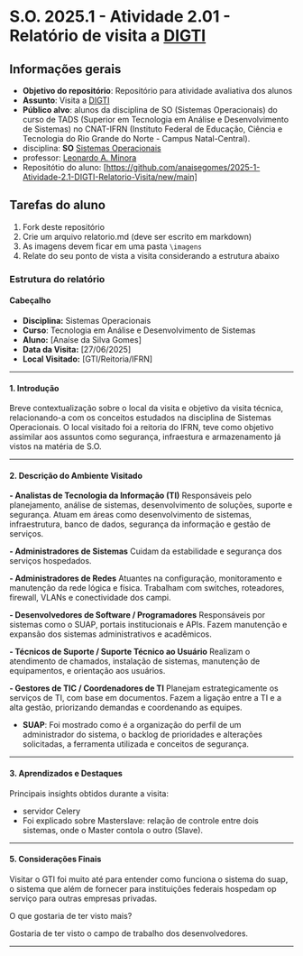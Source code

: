 # S.O. 2025.1 - Atividade 2.01 - Relatório de visita a [DIGTI](https://portal.ifrn.edu.br/institucional/tecnologia-da-informacao/)

## Informações gerais

- **Objetivo do repositório**: Repositório para atividade avaliativa dos alunos
- **Assunto**: Visita a [DIGTI](https://portal.ifrn.edu.br/institucional/tecnologia-da-informacao/)
- **Público alvo**: alunos da disciplina de SO (Sistemas Operacionais) do curso de TADS (Superior em Tecnologia em Análise e Desenvolvimento de Sistemas) no CNAT-IFRN (Instituto Federal de Educação, Ciência e Tecnologia do Rio Grande do Norte - Campus Natal-Central).
- disciplina: **SO** [Sistemas Operacionais](https://github.com/sistemas-operacionais/)
- professor: [Leonardo A. Minora](https://github.com/leonardo-minora)
- Repositótio do aluno: [https://github.com/anaisegomes/2025-1-Atividade-2.1-DIGTI-Relatorio-Visita/new/main]

## Tarefas do aluno

1. Fork deste repositório
2. Crie um arquivo relatorio.md (deve ser escrito em markdown)
3. As imagens devem ficar em uma pasta `\imagens`
4. Relate do seu ponto de vista a visita considerando a estrutura abaixo

### Estrutura do relatório

#### Cabeçalho
- **Disciplina:** Sistemas Operacionais 
- **Curso**: Tecnologia em Análise e Desenvolvimento de Sistemas
- **Aluno:** [Anaíse da Silva Gomes]
- **Data da Visita:** [27/06/2025]
- **Local Visitado:** [GTI/Reitoria/IFRN]

---
#### **1. Introdução**  
Breve contextualização sobre o local da visita e objetivo da visita técnica, relacionando-a com os conceitos estudados na disciplina de Sistemas Operacionais.
 O local visitado foi a reitoria do IFRN, teve como objetivo assimilar aos assuntos como segurança, infraestura e armazenamento já vistos na matéria de S.O.


---

#### **2. Descrição do Ambiente Visitado**  


  **- Analistas de Tecnologia da Informação (TI)**
    Responsáveis pelo planejamento, análise de sistemas, desenvolvimento de soluções, suporte e segurança.
    Atuam em áreas como desenvolvimento de sistemas, infraestrutura, banco de dados, segurança da informação e gestão de serviços.

  **- Administradores de Sistemas**
    Cuidam da estabilidade e segurança dos serviços hospedados.

  **- Administradores de Redes**
    Atuantes na configuração, monitoramento e manutenção da rede lógica e física.
    Trabalham com switches, roteadores, firewall, VLANs e conectividade dos campi.

  **- Desenvolvedores de Software / Programadores**
    Responsáveis por sistemas como o SUAP, portais institucionais e APIs.
    Fazem manutenção e expansão dos sistemas administrativos e acadêmicos.

  **- Técnicos de Suporte / Suporte Técnico ao Usuário**
    Realizam o atendimento de chamados, instalação de sistemas, manutenção de equipamentos, e orientação aos usuários.

  **- Gestores de TIC / Coordenadores de TI**
    Planejam estrategicamente os serviços de TI, com base em documentos.
    Fazem a ligação entre a TI e a alta gestão, priorizando demandas e coordenando as equipes.

- **SUAP**: Foi mostrado como é a organização do perfil de um administrador do sistema, o backlog de prioridades e alterações solicitadas, a ferramenta utilizada e conceitos de segurança.
---

#### **3. Aprendizados e Destaques**  
Principais insights obtidos durante a visita:  
- servidor Celery
- Foi explicado sobre Masterslave: relação de controle entre dois sistemas, onde o Master contola o outro (Slave).

---

#### **5. Considerações Finais**  
  Visitar o GTI foi muito até para entender como funciona o sistema do suap, o sistema que além de fornecer para instituições federais hospedam op serviço para outras empresas privadas.

O que gostaria de ter visto mais?

  Gostaria de ter visto o campo de trabalho dos desenvolvedores.

---
